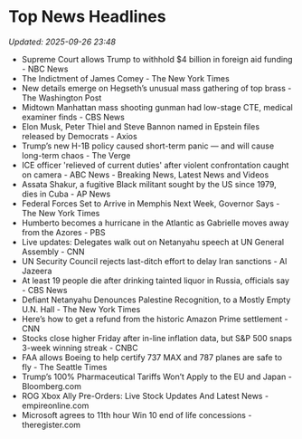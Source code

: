 # Top News Headlines

_Updated: 2025-09-26 23:48_

- Supreme Court allows Trump to withhold $4 billion in foreign aid funding - NBC News
- The Indictment of James Comey - The New York Times
- New details emerge on Hegseth’s unusual mass gathering of top brass - The Washington Post
- Midtown Manhattan mass shooting gunman had low-stage CTE, medical examiner finds - CBS News
- Elon Musk, Peter Thiel and Steve Bannon named in Epstein files released by Democrats - Axios
- Trump’s new H-1B policy caused short-term panic — and will cause long-term chaos - The Verge
- ICE officer 'relieved of current duties' after violent confrontation caught on camera - ABC News - Breaking News, Latest News and Videos
- Assata Shakur, a fugitive Black militant sought by the US since 1979, dies in Cuba - AP News
- Federal Forces Set to Arrive in Memphis Next Week, Governor Says - The New York Times
- Humberto becomes a hurricane in the Atlantic as Gabrielle moves away from the Azores - PBS
- Live updates: Delegates walk out on Netanyahu speech at UN General Assembly - CNN
- UN Security Council rejects last-ditch effort to delay Iran sanctions - Al Jazeera
- At least 19 people die after drinking tainted liquor in Russia, officials say - CBS News
- Defiant Netanyahu Denounces Palestine Recognition, to a Mostly Empty U.N. Hall - The New York Times
- Here’s how to get a refund from the historic Amazon Prime settlement - CNN
- Stocks close higher Friday after in-line inflation data, but S&P 500 snaps 3-week winning streak - CNBC
- FAA allows Boeing to help certify 737 MAX and 787 planes are safe to fly - The Seattle Times
- Trump’s 100% Pharmaceutical Tariffs Won’t Apply to the EU and Japan - Bloomberg.com
- ROG Xbox Ally Pre-Orders: Live Stock Updates And Latest News - empireonline.com
- Microsoft agrees to 11th hour Win 10 end of life concessions - theregister.com